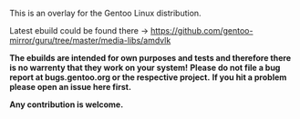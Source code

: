 
This is an overlay for the Gentoo Linux distribution.

Latest ebuild could be found there -> https://github.com/gentoo-mirror/guru/tree/master/media-libs/amdvlk

**The ebuilds are intended for own purposes and tests and therefore there is no warrenty that they work on your system!**
**Please do not file a bug report at bugs.gentoo.org or the respective project.**
**If you hit a problem please open an issue here first.**

**Any contribution is welcome.**


